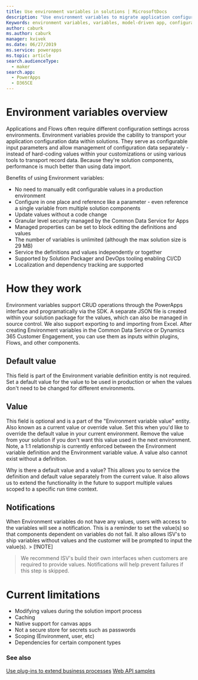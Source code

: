 ```yaml
---
title: Use environment variables in solutions | MicrosoftDocs
description: "Use environment variables to migrate application configuration data in solutions."
Keywords: environment variables, variables, model-driven app, configuration data
author: caburk
ms.author: caburk
manager: kvivek
ms.date: 06/27/2019
ms.service: powerapps
ms.topic: article
search.audienceType: 
  - maker
search.app: 
  - PowerApps
  - D365CE
---
```

# Environment variables overview 
Applications and Flows often require different configuration settings across environments. Environment variables provide the cability to transport your application configuration data within solutions. They serve as configurable input parameters and allow management of configuration data separately - instead of hard-coding values within your customizations or using various tools to transport record data. Because they're solution components, performance is much better than using data import.

Benefits of using Environment variables:
- No need to manually edit configurable values in a production environment
- Configure in one place and reference like a parameter - even reference a single variable from multiple solution components
- Update values without a code change
- Granular level security managed by the Common Data Service for Apps
- Managed properties can be set to block editing the definitions and values
- The number of variables is unlimited (although the max solution size is 29 MB)
- Service the definitions and values independently or together
- Supported by Solution Packager and DevOps tooling enabling CI/CD
- Localization and dependency tracking are supported

# How they work
Environment variables support CRUD operations through the PowerApps interface and programatically via the SDK. A separate JSON file is created within your solution package for the values, which can also be managed in source control. We also support exporting to and importing from Excel. After creating Environment variables in the Common Data Service or Dynamics 365 Customer Engagement, you can use them as inputs within plugins, Flows, and other components.

## Default value
This field is part of the Environment variable definition entity is not required. Set a default value for the value to be used in production or when the values don't need to be changed for different environments.

## Value
This field is optional and is a part of the "Environment variable value" entity. Also known as a current value or override value. Set this when you'd like to override the default value in your current environment. Remove the value from your solution if you don't want this value used in the next environment. Note, a 1:1 relationship is currently enforced between the Environment variable definition and the Environment variable value. A value also cannot exist without a definition.

Why is there a default value and a value? This allows you to service the definition and default value separately from the current value. It also allows us to extend the functionality in the future to support multiple values scoped to a specific run time context.

## Notifications
When Environment variables do not have any values, users with access to the variables will see a notification. This is a reminder to set the value(s) so that components dependent on variables do not fail. It also allows ISV's to ship variables without values and the customer will be prompted to input the value(s). > [!NOTE]
> We recommend ISV's build their own interfaces when customers are required to provide values. Notifications will help prevent failures if this step is skipped. 


# Current limitations
- Modifying values during the solution import process
- Caching
- Native support for canvas apps
- Not a secure store for secrets such as passwords
- Scoping (Environment, user, etc)
- Dependencies for certain component types 

### See also
[Use plug-ins to extend business processes](https://docs.microsoft.com/powerapps/developer/common-data-service/plug-ins)
[Web API samples](https://docs.microsoft.com/powerapps/developer/common-data-service/webapi/web-api-samples)
